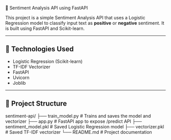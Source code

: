 💬 Sentiment Analysis API using FastAPI

This project is a simple Sentiment Analysis API that uses a Logistic Regression model to classify input text as **positive** or **negative** sentiment. It is built using FastAPI and Scikit-learn.

---

## 🔧 Technologies Used

- Logistic Regression (Scikit-learn)
- TF-IDF Vectorizer
- FastAPI
- Uvicorn
- Joblib

---

## 📁 Project Structure

sentiment-api/
├── train_model.py # Trains and saves the model and vectorizer
├── app.py # FastAPI app to expose /predict API
├── sentiment_model.pkl # Saved Logistic Regression model
├── vectorizer.pkl # Saved TF-IDF vectorizer
└── README.md # Project documentation


